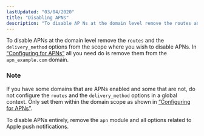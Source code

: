 ```yaml
---
lastUpdated: "03/04/2020"
title: "Disabling APNs"
description: "To disable AP Ns at the domain level remove the routes and the delivery method options from the scope where you wish to disable AP Ns In Example 3 1 Configuring for AP Ns all you need do is remove them from the apn example com domain If you have..."
---
```


To disable APNs at the domain level remove the `routes` and the `delivery_method` options from the scope where you wish to disable APNs. In [“Configuring for APNs”](/momentum/3/3-push/apns-using#apns.configuring.apns) all you need do is remove them from the `apn_example.com` domain.

### Note

If you have some domains that are APNs enabled and some that are not, do not configure the `routes` and the `delivery_method` options in a global context. Only set them within the domain scope as shown in [“Configuring for APNs”](/momentum/3/3-push/apns-using#apns.configuring.apns).

To disable APNs entirely, remove the `apn` module and all options related to Apple push notifications.